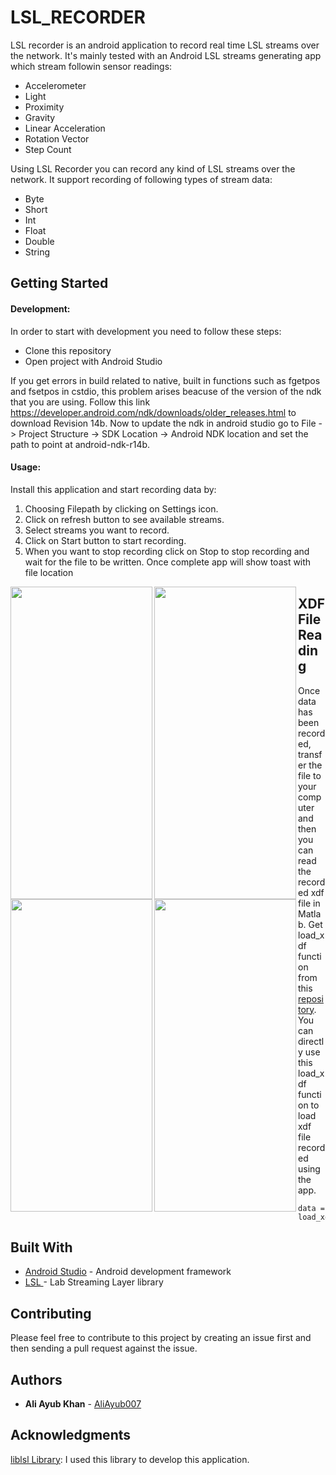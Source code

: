 # LSL_RECORDER

LSL recorder is an android application to record real time LSL streams over the network. It's mainly tested with an Android LSL streams generating app which stream followin sensor readings: 

- Accelerometer
- Light
- Proximity
- Gravity
- Linear Acceleration
- Rotation Vector
- Step Count

Using LSL Recorder you can record any kind of LSL streams over the network. It support recording of following types of stream data: 

- Byte
- Short
- Int
- Float
- Double
- String

## Getting Started
#### Development:

In order to start with development you need to follow these steps: 

- Clone this repository
- Open project with Android Studio

If you get errors in build related to native, built in functions such as fgetpos and fsetpos in cstdio, this problem arises beacuse of the version of the ndk that you are using. Follow this link https://developer.android.com/ndk/downloads/older_releases.html to download Revision 14b. Now to update the ndk in android studio go to File -> Project Structure -> SDK Location -> Android NDK location and set the path to point at android-ndk-r14b.

#### Usage: 

Install this application and start recording data by:

1. Choosing Filepath by clicking on Settings icon.
2. Click on refresh button to see available streams.
3. Select streams you want to record.
4. Click on Start button to start recording.
5. When you want to stop recording click on Stop to stop recording and wait for the file to be written. Once complete app will show toast with file location 

<img align="left" width="227" height="500" src="./docs/Images/Settings.jpg">
<img align="left" width="227" height="500" src="./docs/Images/Settings-Screen.jpg">
<img align="left" width="227" height="500" src="./docs/Images/Streams.jpg">
<img align="left" width="227" height="500" src="./docs/Images/Recording-Message.jpg">

## XDF File Reading

Once data has been recorded, transfer the file to your computer and then you can read the recorded xdf file in Matlab. Get load_xdf function from this [repository](https://github.com/xdf-modules/xdf-Matlab/tree/87bf5117edfed420ec728c76f50bb71f3722b41c). You can directly use this load_xdf function to load xdf file recorded using the app. 

```
data = load_xdf("filename.xdf");
```
## Built With

* [Android Studio](https://developer.android.com/studio/) - Android development framework
* [LSL ](https://github.com/sccn/labstreaminglayer) - Lab Streaming Layer library

## Contributing

Please feel free to contribute to this project by creating an issue first and then sending a pull request against the issue. 

## Authors

* **Ali Ayub Khan** - [AliAyub007](https://github.com/AliAyub007)

## Acknowledgments

[liblsl Library](https://github.com/sccn/labstreaminglayer/tree/master/LSL): I used this library to develop this application. 
